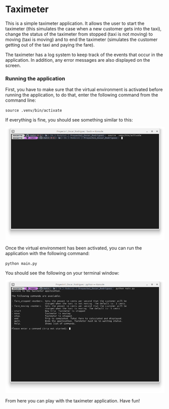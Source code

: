 # Taximeter
This is a simple taximeter application. It allows the user to start the taximeter (this
simulates the case when a new customer gets into the taxi), change the status of the 
taximeter from stopped (taxi is not moving) to moving (taxi is moving) and to end the 
taximeter (simulates the customer getting out of the taxi and paying the fare).

The taximeter has a log system to keep track of the events that occur in the application. In addition, 
any error messages are also displayed on the screen.

### Running the application
First, you have to make sure that the virtual environment is activated before running
the application, to do that, enter the following command from the command line:

`source .venv/bin/activate`

If everything is fine, you should see something similar to this:

![alt text](images/activate.png)

Once the virtual environment has been activated, you can run the application with the
following command:

`python main.py`

You should see the following on your terminal window:

![alt text](images/main.png)

From here you can play with the taximeter application. Have fun!